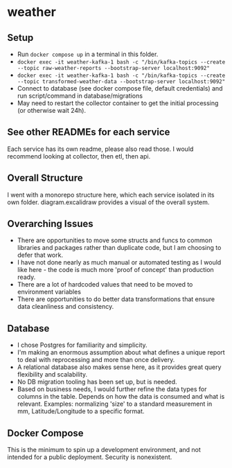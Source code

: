 # weather

## Setup
- Run `docker compose up` in a terminal in this folder.
- `docker exec -it weather-kafka-1 bash -c "/bin/kafka-topics --create --topic raw-weather-reports --bootstrap-server localhost:9092"`
- `docker exec -it weather-kafka-1 bash -c "/bin/kafka-topics --create --topic transformed-weather-data --bootstrap-server localhost:9092"`
- Connect to database (see docker compose file, default credentials) and run script/command in database/migrations
- May need to restart the collector container to get the initial processing (or otherwise wait 24h).

## See other READMEs for each service
Each service has its own readme, please also read those.
I would recommend looking at collector, then etl, then api.

## Overall Structure
I went with a monorepo structure here, which each service isolated in its own folder.
diagram.excalidraw provides a visual of the overall system.

## Overarching Issues
- There are opportunities to move some structs and funcs to common libraries and packages rather than
duplicate code, but I am choosing to defer that work.
- I have not done nearly as much manual or automated testing as I would like here - the code is much more 'proof of concept'
than production ready.
- There are a lot of hardcoded values that need to be moved to environment variables
- There are opportunities to do better data transformations that ensure data cleanliness and consistency.

## Database
- I chose Postgres for familiarity and simplicity.
- I'm making an enormous assumption about what defines a unique report to deal with reprocessing and more than once delivery.
- A relational database also makes sense here, as it provides great query flexibility and scalability.
- No DB migration tooling has been set up, but is needed.
- Based on business needs, I would further refine the data types for columns in the table. Depends on
how the data is consumed and what is relevant. Examples: normalizing 'size' to a standard measurement
in mm, Latitude/Longitude to a specific format.

## Docker Compose
This is the minimum to spin up a development environment, and not intended for a public deployment.
Security is nonexistent.
